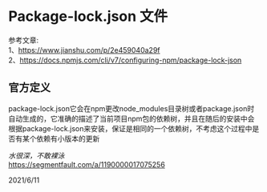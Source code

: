 # Package-lock.json 文件

参考文章:<br/>
1、https://www.jianshu.com/p/2e459040a29f<br/>
2、https://docs.npmjs.com/cli/v7/configuring-npm/package-lock-json<br/>

## 官方定义
package-lock.json它会在npm更改node_modules目录树或者package.json时自动生成的，它准确的描述了当前项目npm包的依赖树，并且在随后的安装中会根据package-lock.json来安装，保证是相同的一个依赖树，不考虑这个过程中是否有某个依赖有小版本的更新


*水很深，不敢裸泳*<br/>
https://segmentfault.com/a/1190000017075256

2021/6/11